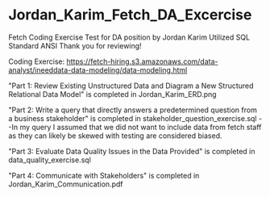 # Jordan_Karim_Fetch_DA_Excercise
Fetch Coding Exercise Test for DA position by Jordan Karim
Utilized SQL Standard ANSI
Thank you for reviewing!

Coding Exercise: https://fetch-hiring.s3.amazonaws.com/data-analyst/ineeddata-data-modeling/data-modeling.html

"Part 1: Review Existing Unstructured Data and Diagram a New Structured Relational Data Model" is completed in Jordan_Karim_ERD.png

"Part 2: Write a query that directly answers a predetermined question from a business stakeholder" is completed in stakeholder_question_exercise.sql
--In my query I assumed that we did not want to include data from fetch staff as they can likely be skewed with testing are considered biased.

"Part 3: Evaluate Data Quality Issues in the Data Provided" is completed in data_quality_exercise.sql

"Part 4: Communicate with Stakeholders" is completed in Jordan_Karim_Communication.pdf
